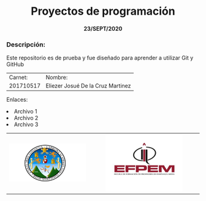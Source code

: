 <center><h1>Proyectos de programación</h1></center>
<center><h4>23/SEPT/2020</h4></center>
<h3>Descripción:</h3>
<p>Este repositorio es de prueba y fue diseñado para aprender a utilizar Git y GitHub
<table>
<td>Carnet:
<td>Nombre:
<tr>
<td>201710517
<td>Eliezer Josué De la Cruz Martinez
</table>
   <p>Enlaces:
   <li>Archivo 1
   <li>Archivo 2
   <li>Archivo 3
   <table>
       <td width="25%">
          <img src="img/logou.png" width="200" height="100">
      <td width="25%">
         <img src="img/logoe.jpg" width="200" height="150">
    </table>